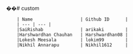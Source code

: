 ��# custom

        | Name                  | Github ID      |
        | --- | --- |
        |SaiRishab              | arikaki        |
        |Harshwardhan Chauhan   | Harshwardhan08 |
        |Lokesh Meesala         | lokim99        |
        |Nikhil Annarapu        | Nikhil1612     |

